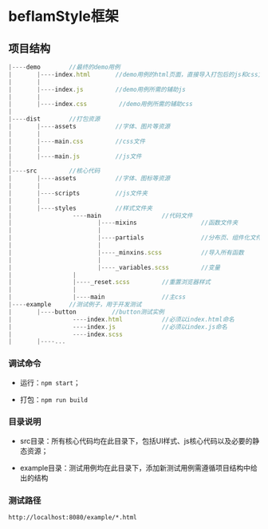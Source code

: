 # beflamStyle框架

## 项目结构

```js
|----demo        //最终的demo用例
|       |----index.html       //demo用例的html页面，直接导入打包后的js和css文件
|       |
|       |----index.js         //demo用例所需的辅助js
|       |
|       |----index.css         //demo用例所需的辅助css
|
|----dist        //打包资源
|       |----assets           //字体、图片等资源
|       |
|       |----main.css         //css文件
|       |
|       |----main.js          //js文件
|
|----src         //核心代码
|       |----assets           //字体、图标等资源
|       |
|       |----scripts          //js文件夹
|       |
|       |----styles           //样式文件夹
|                 ----main                 //代码文件
|                        |----mixins                  //函数文件夹
|                        |
|                        |----partials                //分布页、组件化文件夹
|                        |
|                        |----_minxins.scss           //导入所有函数
|                        |
|                        |----_variables.scss         //变量
|                 |
|                 |----_reset.scss         //重置浏览器样式
|                 |
|                 |----main                //主css
|----example     //测试例子，用于开发测试
|       |----button          //button测试实例
|                 ----index.html           //必须以index.html命名
|                 ----index.js             //必须以index.js命名
|                 ----index.scss
|       |----...
```

### 调试命令

- 运行：`npm start`；

- 打包：`npm run build`

### 目录说明

- src目录：所有核心代码均在此目录下，包括UI样式、js核心代码以及必要的静态资源；

- example目录：测试用例均在此目录下，添加新测试用例需遵循项目结构中给出的结构

### 测试路径

`http://localhost:8080/example/*.html`